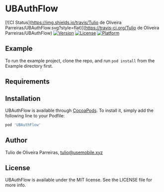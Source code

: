 # UBAuthFlow

[![CI Status](https://img.shields.io/travis/Tulio de Oliveira Parreiras/UBAuthFlow.svg?style=flat)](https://travis-ci.org/Tulio de Oliveira Parreiras/UBAuthFlow)
[![Version](https://img.shields.io/cocoapods/v/UBAuthFlow.svg?style=flat)](https://cocoapods.org/pods/UBAuthFlow)
[![License](https://img.shields.io/cocoapods/l/UBAuthFlow.svg?style=flat)](https://cocoapods.org/pods/UBAuthFlow)
[![Platform](https://img.shields.io/cocoapods/p/UBAuthFlow.svg?style=flat)](https://cocoapods.org/pods/UBAuthFlow)

## Example

To run the example project, clone the repo, and run `pod install` from the Example directory first.

## Requirements

## Installation

UBAuthFlow is available through [CocoaPods](https://cocoapods.org). To install
it, simply add the following line to your Podfile:

```ruby
pod 'UBAuthFlow'
```

## Author

Tulio de Oliveira Parreiras, tulio@usemobile.xyz

## License

UBAuthFlow is available under the MIT license. See the LICENSE file for more info.
